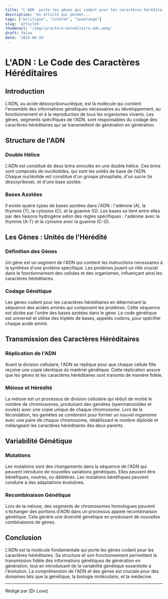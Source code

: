 ```yaml
---
title: "L'ADN  porte les gènes qui codent pour les caractères héréditaires"
description: 'Un article qui permet...'
tags: ["politique", "intêret", "avantange"]
slug: 'article5'
thumbnail: '/img/caractere-hereditaire-adn.webp'
draft: false
date: '2024-06-26'
---
```

# L'ADN : Le Code des Caractères Héréditaires

## Introduction

L'ADN, ou acide désoxyribonucléique, est la molécule qui contient l'ensemble des informations génétiques nécessaires au développement, au fonctionnement et à la reproduction de tous les organismes vivants. Les gènes, segments spécifiques de l'ADN, sont responsables du codage des caractères héréditaires qui se transmettent de génération en génération.

## Structure de l'ADN

### Double Hélice

L'ADN est constitué de deux brins enroulés en une double hélice. Ces brins sont composés de nucléotides, qui sont les unités de base de l'ADN. Chaque nucléotide est constitué d'un groupe phosphate, d'un sucre (le désoxyribose), et d'une base azotée.

### Bases Azotées

Il existe quatre types de bases azotées dans l'ADN : l'adénine (A), la thymine (T), la cytosine (C), et la guanine (G). Les bases se lient entre elles par des liaisons hydrogène selon des règles spécifiques : l'adénine avec la thymine (A-T) et la cytosine avec la guanine (C-G).

## Les Gènes : Unités de l'Hérédité

### Définition des Gènes

Un gène est un segment de l'ADN qui contient les instructions nécessaires à la synthèse d'une protéine spécifique. Les protéines jouent un rôle crucial dans le fonctionnement des cellules et des organismes, influençant ainsi les caractères héréditaires.

### Codage Génétique

Les gènes codent pour les caractères héréditaires en déterminant la séquence des acides aminés qui composent les protéines. Cette séquence est dictée par l'ordre des bases azotées dans le gène. Le code génétique est universel et utilise des triplets de bases, appelés codons, pour spécifier chaque acide aminé.

## Transmission des Caractères Héréditaires

### Réplication de l'ADN

Avant la division cellulaire, l'ADN se réplique pour que chaque cellule fille reçoive une copie identique du matériel génétique. Cette réplication assure que les gènes et les caractères héréditaires sont transmis de manière fidèle.

### Méiose et Hérédité

La méiose est un processus de division cellulaire qui réduit de moitié le nombre de chromosomes, produisant des gamètes (spermatozoïdes et ovules) avec une copie unique de chaque chromosome. Lors de la fécondation, les gamètes se combinent pour former un nouvel organisme avec une paire de chaque chromosome, rétablissant le nombre diploïde et mélangeant les caractères héréditaires des deux parents.

## Variabilité Génétique

### Mutations

Les mutations sont des changements dans la séquence de l'ADN qui peuvent introduire de nouvelles variations génétiques. Elles peuvent être bénéfiques, neutres, ou délétères. Les mutations bénéfiques peuvent conduire à des adaptations évolutives.

### Recombinaison Génétique

Lors de la méiose, des segments de chromosomes homologues peuvent s'échanger des portions d'ADN dans un processus appelé recombinaison génétique. Cela génère une diversité génétique en produisant de nouvelles combinaisons de gènes.

## Conclusion

L'ADN est la molécule fondamentale qui porte les gènes codant pour les caractères héréditaires. Sa structure et son fonctionnement permettent la transmission fidèle des informations génétiques de génération en génération, tout en introduisant de la variabilité génétique essentielle à l'évolution. La compréhension de l'ADN et des gènes est cruciale pour des domaines tels que la génétique, la biologie moléculaire, et la médecine.

---

Rédigé par [Dr Love]
